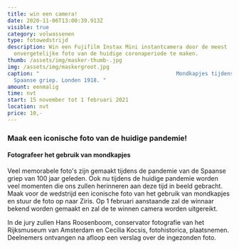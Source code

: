 ```yaml
---
title: win een camera!
date: 2020-11-06T13:00:39.913Z
visible: true
category: volwassenen
type: fotowedstrijd
description: Win een Fujifilm Instax Mini instantcamera door de meest
  onvergetelijke foto van de huidige coronaperiode te maken.
thumb: /assets/img/masker-thumb-.jpg
img: /assets/img/maskergroot.jpg
caption: "                                           Mondkapjes tijdens de
  Spaanse griep. Londen 1918. "
amount: eenmalig
time: nvt
start: 15 november tot 1 februari 2021
location: nvt
price: 10,-
---
```

### Maak een iconische foto van de huidige pandemie!

#### Fotografeer het gebruik van mondkapjes

Veel memorabele foto's zijn gemaakt tijdens de pandemie van de Spaanse griep van 100 jaar geleden. Ook nu tijdens de huidige pandemie worden veel momenten die ons zullen herinneren aan deze tijd in beeld gebracht. Maak voor de wedstrijd een iconische foto van het gebruik van mondkapjes en stuur de foto op naar Ziris. Op 1 februari aanstaande zal de winnaar bekend worden gemaakt en zal de te winnen camera worden uitgereikt.

In de jury zullen Hans Roosenboom, conservator fotografie van het Rijksmuseum van Amsterdam en Cecilia Kocsis, fotohistorica, plaatsnemen.  Deelnemers ontvangen na afloop een verslag over de ingezonden foto.